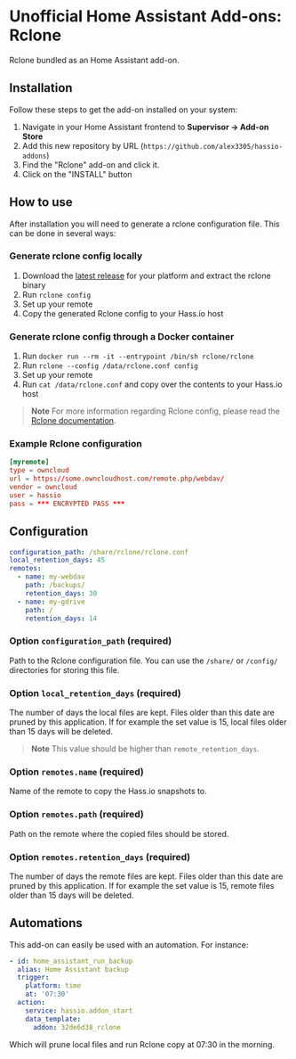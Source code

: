 # Unofficial Home Assistant Add-ons: Rclone

Rclone bundled as an Home Assistant add-on.

## Installation

Follow these steps to get the add-on installed on your system:

1. Navigate in your Home Assistant frontend to __Supervisor -> Add-on Store__
2. Add this new repository by URL (`https://github.com/alex3305/hassio-addons`)
3. Find the "Rclone" add-on and click it.
4. Click on the "INSTALL" button

## How to use

After installation you will need to generate a rclone configuration file. This can be done in several ways:

### Generate rclone config locally

1. Download the [latest release](https://rclone.org/downloads/) for your platform and extract the rclone binary
2. Run `rclone config`
3. Set up your remote
4. Copy the generated Rclone config to your Hass.io host

### Generate rclone config through a Docker container

1. Run `docker run --rm -it --entrypoint /bin/sh rclone/rclone`
2. Run `rclone --config /data/rclone.conf config`
3. Set up your remote
4. Run `cat /data/rclone.conf` and copy over the contents to your Hass.io host

> __Note__ For more information regarding Rclone config, please read the [Rclone documentation](https://rclone.org/docs/).

### Example Rclone configuration

```conf
[myremote]
type = owncloud
url = https://some.owncloudhost.com/remote.php/webdav/
vendor = owncloud
user = hassio
pass = *** ENCRYPTED PASS ***
```

## Configuration

```yaml
configuration_path: /share/rclone/rclone.conf
local_retention_days: 45
remotes:
  - name: my-webdav
    path: /backups/
    retention_days: 30
  - name: my-gdrive
    path: /
    retention_days: 14
```

### Option `configuration_path` (required)

Path to the Rclone configuration file. You can use the `/share/` or `/config/` directories for storing this file.

### Option `local_retention_days` (required)

The number of days the local files are kept. Files older than this date are pruned by this application. If for example the set value is 15, local files older than 15 days will be deleted.

> __Note__ This value should be higher than `remote_retention_days`.

### Option `remotes.name` (required)

Name of the remote to copy the Hass.io snapshots to.

### Option `remotes.path` (required)

Path on the remote where the copied files should be stored. 

### Option `remotes.retention_days` (required)

The number of days the remote files are kept. Files older than this date are pruned by this application. If for example the set value is 15, remote files older than 15 days will be deleted.

## Automations

This add-on can easily be used with an automation. For instance:

```yaml
- id: home_assistant_run_backup
  alias: Home Assistant backup
  trigger:
    platform: time
    at: '07:30'
  action:
    service: hassio.addon_start
    data_template:
      addon: 32de6d38_rclone
```

Which will prune local files and run Rclone copy at 07:30 in the morning.
